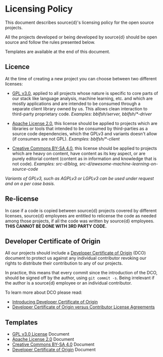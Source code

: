 # Licensing Policy

This document describes source{d}'s licensing policy for the open source projects.

All the projects developed or being developed by source{d} should be open source and follow the 
rules presented below.

Templates are available at the end of this document.

## Licence

At the time of creating a new project you can choose between two different licenses:

- [GPL v3.0](https://www.gnu.org/licenses/gpl.html), applied to all projects whose nature is specific to core parts of our stack like language analysis, machine learning, etc. and which are mostly applications and are intended to be consumed through a separate client library owned by us. This allows clean interaction to third-party proprietary code.
_Examples: bblfsh/server, bblfsh/*-driver_

- [Apache License 2.0](https://www.apache.org/licenses/LICENSE-2.0), this license should be applied to projects which are libraries or tools that intended to be consumed by third-parties as a source code dependencies, which the GPLv3 and variants doesn't allow (if consumers are not GPL).
_Examples: bblfsh/*-client_

- [Creative Commons BY-SA 4.0](https://creativecommons.org/licenses/by-sa/4.0/), this license should be applied to projects which are heavy on content, have content as its key aspect, or are purely editorial content (content as in information and knowledge that is not code).
_Examples: src-d/blog, src-d/awesome-machine-learning-on-source-code_

*Variants of GPLv3, such as AGPLv3 or LGPLv3 can be used under request and on a per case basis.*

## Re-license

In case if a code is copied between source{d} projects covered by different licenses, source{d} employees are entitled to relicense the code as needed among those projects, if all the code was written by source{d} employees. **THIS CANNOT BE DONE WITH 3RD PARTY CODE.**

## Developer Certificate of Origin

All our projects should include a [Developer Certificate of Origin](https://developercertificate.org/) (DCO) document to protect us against any individual contributor revoking our rights to distribute their contribution to any of our projects.

In practice, this means that every commit since the introduction of the DCO, should be signed off by the author, using `git commit -s`. Being irrelevant if the author is a source{d} employee or an individual contributor.

To learn more about DCO please read:

- [Introducing Developer Certificate of Origin](https://blog.chef.io/2016/09/19/introducing-developer-certificate-of-origin/)
- [Developer Certificate of Origin versus Contributor License Agreements](https://julien.ponge.org/blog/developer-certificate-of-origin-versus-contributor-license-agreements/)

## Templates

- [GPL v3.0 License](documents/gpl/LICENSE) Document
- [Apache License 2.0](documents/apache/LICENSE) Document
- [Creative Commons BY-SA 4.0](documents/cc-by-sa/LICENSE) Document
- [Developer Certificate of Origin](documents/DCO) Document
